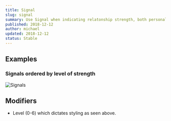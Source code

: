 ```yaml
---
title: Signal
slug: signal
summary: Use Signal when indicating relatonship strength, both personal and network. There are 6 levels of signal, Strong, Good, Moderate, Below Average, Weak, and None.
published: 2018-12-12
author: michael
updated: 2018-12-12
status: Stable
---
```


##  Examples

### Signals ordered by level of strength
![Signals](/static/signal.png)

## Modifiers
* Level (0-6) which dictates styling as seen above.